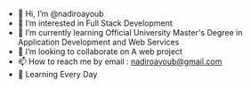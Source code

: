 - 👋 Hi, I’m @nadiroayoub
- 👀 I’m interested in Full Stack Development
- 🌱 I’m currently learning Official University Master's Degree in Application Development and Web Services
- 💞️ I’m looking to collaborate on A web project
- 📫 How to reach me by email : nadiroayoub@gmail.com
- 🎯 Learning Every Day

<!---
nadiroayoub/nadiroayoub is a ✨ special ✨ repository because its `README.md` (this file) appears on your GitHub profile.
You can click the Preview link to take a look at your changes.
--->
